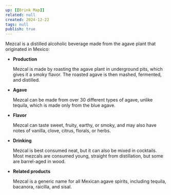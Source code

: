 ```yaml
---
up: [[Drink Map]]
related: null
created: 2024-12-22
tags: null
publish: true
---
```

Mezcal is a distilled alcoholic beverage made from the agave plant that originated in Mexico: 

- **Production**
    
    Mezcal is made by roasting the agave plant in underground pits, which gives it a smoky flavor. The roasted agave is then mashed, fermented, and distilled. 
    

- **Agave**
    
    Mezcal can be made from over 30 different types of agave, unlike tequila, which is made only from the blue agave. 
    

- **Flavor**
    
    Mezcal can taste sweet, fruity, earthy, or smoky, and may also have notes of vanilla, clove, citrus, florals, or herbs. 
    

- **Drinking**
    
    Mezcal is best consumed neat, but it can also be mixed in cocktails. Most mezcals are consumed young, straight from distillation, but some are barrel-aged in wood. 
    

- **Related products**
    
    Mezcal is a generic name for all Mexican agave spirits, including tequila, bacanora, raicilla, and sisal.